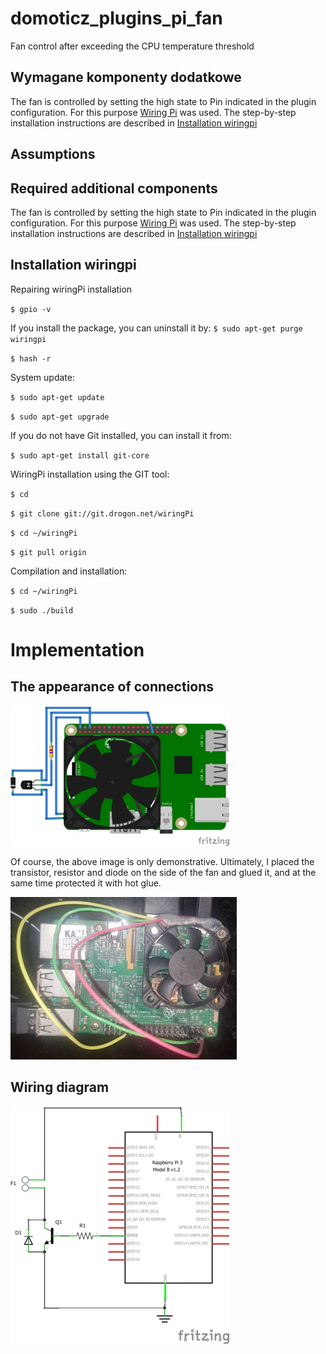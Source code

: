 
# domoticz_plugins_pi_fan
Fan control after exceeding the CPU temperature threshold

## Wymagane komponenty dodatkowe
The fan is controlled by setting the high state to Pin indicated in the plugin configuration. For this purpose [Wiring Pi](http://wiringpi.com/) was used. The step-by-step installation instructions are described in [Installation wiringpi](#installation-wiringpi) 

## Assumptions

## Required additional components
The fan is controlled by setting the high state to Pin indicated in the plugin configuration. For this purpose [Wiring Pi](http://wiringpi.com/) was used. The step-by-step installation instructions are described in [Installation wiringpi](#installation-wiringpi)


## Installation wiringpi
Repairing wiringPi installation

`$ gpio -v`

If you install the package, you can uninstall it by:
`$ sudo apt-get purge wiringpi`

`$ hash -r`

System update:

`$ sudo apt-get update`

`$ sudo apt-get upgrade`

If you do not have Git installed, you can install it from:

`$ sudo apt-get install git-core`

WiringPi installation using the GIT tool:

`$ cd`

`$ git clone git://git.drogon.net/wiringPi`

`$ cd ~/wiringPi`

`$ git pull origin`

Compilation and installation:

`$ cd ~/wiringPi`

`$ sudo ./build`

# Implementation

## The appearance of connections

![The appearance of connections](https://github.com/abrzoza/domoticz_plugins_pi_fan/blob/master/images/PiFan_bb.png)

Of course, the above image is only demonstrative. Ultimately, I placed the transistor, resistor and diode on the side of the fan and glued it, and at the same time protected it with hot glue.

![Image origin](https://github.com/abrzoza/domoticz_plugins_pi_fan/blob/master/images/PiFan_bb_o.png)

## Wiring diagram

![Wiring diagram](https://github.com/abrzoza/domoticz_plugins_pi_fan/blob/master/images/PiFan_schem.png)
<!--stackedit_data:
eyJoaXN0b3J5IjpbNTQ1ODQzMjQxLDIxMzMwMzQxMDMsMTA0OD
AzNDI1OSw4OTk5NjkwNzksODM3NDM0MTU0LDc0NzcyMjcyOF19

-->
